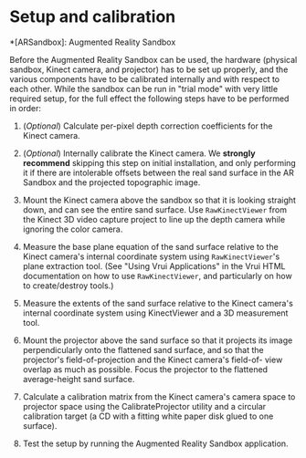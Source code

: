 # Setup and calibration

<!-- define abbreviations -->
*[ARSandbox]: Augmented Reality Sandbox

Before the Augmented Reality Sandbox can be used, the hardware (physical sandbox, Kinect camera, and projector) has to be set up properly, and the various components have to be calibrated internally and with respect to each other. While the sandbox can be run in "trial mode" with very little required setup, for the full effect the following steps have to be performed in order:

1. (*Optional*) Calculate per-pixel depth correction coefficients for the Kinect camera.

2. (*Optional*) Internally calibrate the Kinect camera. We **strongly recommend** skipping this step on initial installation, and only performing it if there are intolerable offsets between the real sand surface in the AR Sandbox and the projected topographic image.

3. Mount the Kinect camera above the sandbox so that it is looking straight down, and can see the entire sand surface. Use `RawKinectViewer` from the Kinect 3D video capture project to line up the depth camera while ignoring the color camera.

4. Measure the base plane equation of the sand surface relative to the Kinect camera's internal coordinate system using `RawKinectViewer`'s plane extraction tool. (See "Using Vrui Applications" in the Vrui HTML documentation on how to use `RawKinectViewer`, and particularly on how to create/destroy tools.)

5. Measure the extents of the sand surface relative to the Kinect camera's internal coordinate system using KinectViewer and a 3D measurement tool.

6. Mount the projector above the sand surface so that it projects its image perpendicularly onto the flattened sand surface, and so that the projector's field-of-projection and the Kinect camera's field-of- view overlap as much as possible. Focus the projector to the flattened average-height sand surface.

7. Calculate a calibration matrix from the Kinect camera's camera space to projector space using the CalibrateProjector utility and a circular calibration target (a CD with a fitting white paper disk glued to one surface).

8. Test the setup by running the Augmented Reality Sandbox application.
